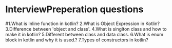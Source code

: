 # InterviewPreperation questions
#1.What is Inline function in kotlin?
2.What is Object Expression in Kotlin?
3.Difference between 'object and class'.
4.What is singlton class and how to make it in kotlin?
5.Different between class and data class.
6.What is enum block in kotlin and why it is used.?
7.Types of constructors in kotlin?


